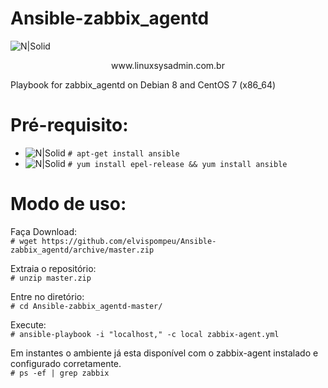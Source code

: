 # Ansible-zabbix_agentd

![N|Solid](http://www.linuxsysadmin.com.br/wp-content/uploads/2015/08/cropped-linuxsysadmin2.png)
<center>www.linuxsysadmin.com.br</center>

Playbook for zabbix_agentd on Debian 8 and CentOS 7 (x86_64)

# Pré-requisito:

  - ![N|Solid](https://www.softexia.com/wp-content/uploads/2015/12/debian-logo-256x256-64x64.png) ```# apt-get install ansible```
  - ![N|Solid](http://www.linuxsysadmin.com.br/wp-content/uploads/2016/07/centos.png) ```# yum install epel-release && yum install ansible```

# Modo de uso:

Faça Download:
<br>```# wget https://github.com/elvispompeu/Ansible-zabbix_agentd/archive/master.zip```

Extraia o repositório:
<br>```# unzip master.zip```

Entre no diretório:
<br>```# cd Ansible-zabbix_agentd-master/```

Execute:
<br>```# ansible-playbook -i "localhost," -c local zabbix-agent.yml```

Em instantes o ambiente já esta disponível com o zabbix-agent instalado e configurado corretamente.
<br>```# ps -ef | grep zabbix```
